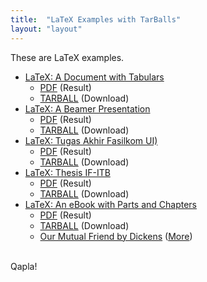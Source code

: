 ```yaml
---
title:  "LaTeX Examples with TarBalls"
layout: "layout"
---
```


These are LaTeX examples.

* [LaTeX: A Document with Tabulars](/LaTeX01/)
  * [PDF](LaTeX01/example01.pdf) (Result)
  * [TARBALL](tarballs/LaTeX01.tar.bz2) (Download)
* [LaTeX: A Beamer Presentation](/LaTeX02/)
  * [PDF](LaTeX02/os00.pdf) (Result)
  * [TARBALL](tarballs/LaTeX02.tar.bz2) (Download)
* [LaTeX: Tugas Akhir Fasilkom UI)](/LaTeX03/)
  * [PDF](LaTeX03/skripsi.pdf) (Result)
  * [TARBALL](tarballs/LaTeX03.tar.bz2) (Download)
* [LaTeX: Thesis IF-ITB](/LaTeX05/)
  * [PDF](LaTeX05/thesis.pdf) (Result)
  * [TARBALL](tarballs/LaTeX05.tar.bz2) (Download)
* [LaTeX: An eBook with Parts and Chapters](/LaTeX04)
  * [PDF](LaTeX04/JennyWren.pdf) (Result)
  * [TARBALL](tarballs/LaTeX04.tar.bz2) (Download)
  * [Our Mutual Friend by Dickens](https://jennywren.vlsm.org/LaTeX/JennyWren.pdf) ([More](https://jennywren.vlsm.org/))

<br>
Qapla!


